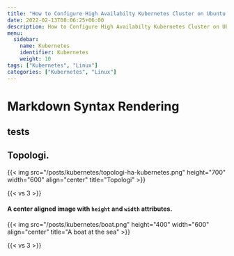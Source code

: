 ```yaml
---
title: "How to Configure High Availabilty Kubernetes Cluster on Ubuntu 20.4"
date: 2022-02-13T08:06:25+06:00
description: How to Configure High Availabilty Kubernetes Cluster on Ubuntu 20.4
menu:
  sidebar:
    name: Kubernetes
    identifier: Kubernetes
    weight: 10
tags: ["Kubernetes", "Linux"]
categories: ["Kubernetes", "Linux"]
---
```

# Markdown Syntax Rendering
## tests
## Topologi.

{{< img src="/posts/kubernetes/topologi-ha-kubernetes.png" height="700" width="600" align="center" title="Topologi" >}}

{{< vs 3 >}}

#### A center aligned image with `height` and `width` attributes.

{{< img src="/posts/kubernetes/boat.png" height="400" width="600" align="center" title="A boat at the sea" >}}

{{< vs 3 >}}
